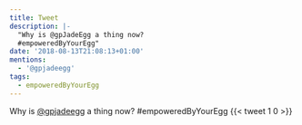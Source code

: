 ```yaml
---
title: Tweet
description: |-
  "Why is @gpJadeEgg a thing now? 
  #empoweredByYourEgg"
date: '2018-08-13T21:08:13+01:00'
mentions:
  - '@gpjadeegg'
tags:
  - empoweredByYourEgg
---
```

Why is [@gpjadeegg](https://twitter.com/@gpjadeegg) a thing now? 
#empoweredByYourEgg
      {{< tweet 1 0 >}}
    
